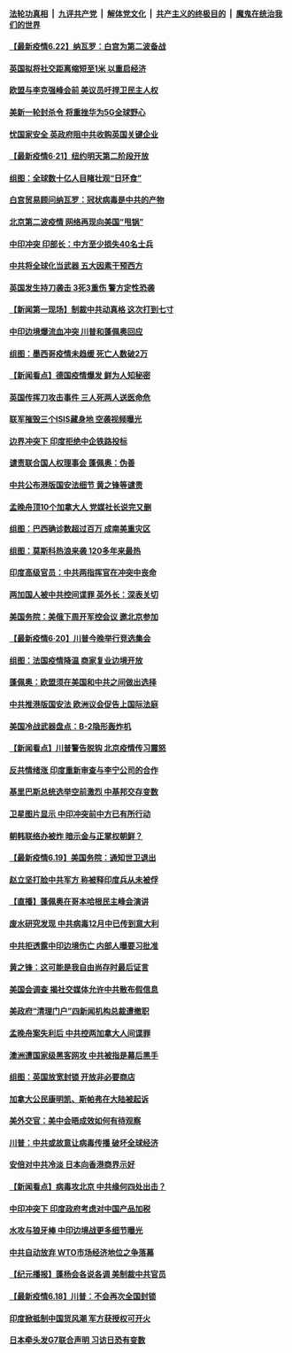 ####  [法轮功真相](../../../../basic/blob/master/README.md?t=06221731) &nbsp;|&nbsp; [九评共产党](../../../../9ping.md/blob/master/README.md?t=06221731) &nbsp;|&nbsp; [解体党文化](../../../../jtdwh.md/blob/master/README.md?t=06221731)  &nbsp;|&nbsp; [共产主义的终极目的](../../../../gczydzjmd.md/blob/master/README.md?t=06221731) &nbsp;|&nbsp; [魔鬼在统治我们的世界](../../../../mgztzwmdsj.md/blob/master/README.md?t=06221731) 

#### [【最新疫情6.22】纳瓦罗：白宫为第二波备战](../pages/nsc418/n12199354.md?t=06221731) 

#### [英国拟将社交距离缩短至1米 以重启经济](../pages/nsc418/n12203125.md?t=06221731) 

#### [欧盟与李克强峰会前 美议员吁捍卫民主人权](../pages/nsc418/n12202775.md?t=06221731) 

#### [美新一轮封杀令 将重挫华为5G全球野心](../pages/nsc418/n12202488.md?t=06221731) 

#### [忧国家安全 英政府阻中共收购英国关键企业](../pages/nsc418/n12202456.md?t=06221731) 

#### [【最新疫情6·21】纽约明天第二阶段开放](../pages/nsc418/n12196332.md?t=06221731) 

#### [组图：全球数十亿人目睹壮观“日环食”](../pages/nsc418/n12202171.md?t=06221731) 

#### [白宫贸易顾问纳瓦罗：冠状病毒是中共的产物](../pages/nsc418/n12202027.md?t=06221731) 

#### [北京第二波疫情 网络再现向美国“甩锅”](../pages/nsc418/n12201996.md?t=06221731) 

#### [中印冲突 印部长：中方至少损失40名士兵](../pages/nsc418/n12201884.md?t=06221731) 

#### [中共将全球化当武器 五大因素干预西方](../pages/nsc418/n12186089.md?t=06221731) 

#### [英国发生持刀袭击 3死3重伤 警方定性恐袭](../pages/nsc418/n12201767.md?t=06221731) 

#### [【新闻第一现场】制裁中共动真格 这次打到七寸](../pages/nsc418/n12201730.md?t=06221731) 

#### [中印边境爆流血冲突 川普和蓬佩奥回应](../pages/nsc418/n12201068.md?t=06221731) 

#### [组图：墨西哥疫情未趋缓 死亡人数破2万](../pages/nsc418/n12199824.md?t=06221731) 

#### [【新闻看点】德国疫情爆发 鲜为人知秘密](../pages/nsc418/n12200936.md?t=06221731) 

#### [英国传挥刀攻击事件 三人死两人送医命危](../pages/nsc418/n12201032.md?t=06221731) 

#### [联军摧毁三个ISIS藏身地 空袭视频曝光](../pages/nsc418/n12200929.md?t=06221731) 

#### [边界冲突下 印度拒绝中企铁路投标](../pages/nsc418/n12200851.md?t=06221731) 

#### [谴责联合国人权理事会 蓬佩奥：伪善](../pages/nsc418/n12200748.md?t=06221731) 

#### [中共公布港版国安法细节 黄之锋等谴责](../pages/nsc418/n12200535.md?t=06221731) 

#### [孟晚舟顶10个加拿大人 党媒社长说完又删](../pages/nsc418/n12200398.md?t=06221731) 

#### [组图：巴西确诊数超过百万 成南美重灾区](../pages/nsc418/n12200146.md?t=06221731) 

#### [组图：莫斯科热浪来袭 120多年来最热](../pages/nsc418/n12198528.md?t=06221731) 

#### [印度高级官员：中共两指挥官在冲突中丧命](../pages/nsc418/n12200340.md?t=06221731) 

#### [两加国人被中共控间谍罪 英外长：深表关切](../pages/nsc418/n12200284.md?t=06221731) 

#### [美国务院：美俄下周开军控会议 邀北京参加](../pages/nsc418/n12200097.md?t=06221731) 

#### [【最新疫情6·20】川普今晚举行竞选集会](../pages/nsc418/n12199376.md?t=06221731) 

#### [组图：法国疫情降温 商家复业边境开放](../pages/nsc418/n12197405.md?t=06221731) 

#### [蓬佩奥：欧盟须在美国和中共之间做出选择](../pages/nsc418/n12199184.md?t=06221731) 

#### [中共推港版国安法 欧洲议会促告上国际法庭](../pages/nsc418/n12199257.md?t=06221731) 

#### [美国冷战武器盘点：B-2隐形轰炸机](../pages/nsc418/n12199226.md?t=06221731) 

#### [【新闻看点】川普警告脱钩 北京疫情传习震怒](../pages/nsc418/n12198957.md?t=06221731) 

#### [反共情绪涨 印度重新审查与李宁公司的合作](../pages/nsc418/n12199030.md?t=06221731) 

#### [基里巴斯总统选举空前激烈 中基邦交存变数](../pages/nsc418/n12199073.md?t=06221731) 

#### [卫星图片显示 中印冲突前中方已有所行动](../pages/nsc418/n12198966.md?t=06221731) 

#### [朝韩联络办被炸 暗示金与正掌权朝鲜？](../pages/nsc418/n12198651.md?t=06221731) 

#### [【最新疫情6.19】美国务院：通知世卫退出](../pages/nsc418/n12196803.md?t=06221731) 

#### [赵立坚打脸中共军方 称被释印度兵从未被俘](../pages/nsc418/n12198632.md?t=06221731) 

#### [【直播】蓬佩奥在哥本哈根民主峰会演讲](../pages/nsc418/n12198355.md?t=06221731) 

#### [废水研究发现 中共病毒12月中已传到意大利](../pages/nsc418/n12198335.md?t=06221731) 

#### [中共拒透露中印边境伤亡 内部人曝要习批准](../pages/nsc418/n12198521.md?t=06221731) 

#### [黄之锋：这可能是我自由尚存时最后证言](../pages/nsc418/n12198585.md?t=06221731) 

#### [美国会调查 揭社交媒体允许中共散布假信息](../pages/nsc418/n12198310.md?t=06221731) 

#### [美政府“清理门户”四新闻机构总裁遭撤职](../pages/nsc418/n12198300.md?t=06221731) 

#### [孟晚舟案失利后 中共控两加拿大人间谍罪](../pages/nsc418/n12197993.md?t=06221731) 

#### [澳洲遭国家级黑客网攻 中共被指是幕后黑手](../pages/nsc418/n12197232.md?t=06221731) 

#### [组图：英国放宽封锁 开放非必要商店](../pages/nsc418/n12194454.md?t=06221731) 

#### [加拿大公民康明凯、斯帕弗在大陆被起诉](../pages/nsc418/n12197374.md?t=06221731) 

#### [美外交官：美中会晤成效如何有待观察](../pages/nsc418/n12196954.md?t=06221731) 

#### [川普：中共或故意让病毒传播 破坏全球经济](../pages/nsc418/n12196283.md?t=06221731) 

#### [安倍对中共冷淡 日本向香港商界示好](../pages/nsc418/n12196586.md?t=06221731) 

#### [【新闻看点】病毒攻北京 中共缘何四处出击？](../pages/nsc418/n12196497.md?t=06221731) 

#### [中印冲突下 印度政府考虑对中国产品加税](../pages/nsc418/n12196479.md?t=06221731) 

#### [水攻与狼牙棒 中印边境战更多细节曝光](../pages/nsc418/n12196307.md?t=06221731) 

#### [中共自动放弃 WTO市场经济地位之争落幕](../pages/nsc418/n12196264.md?t=06221731) 

#### [【纪元播报】蓬杨会各说各调 美制裁中共官员](../pages/nsc418/n12196138.md?t=06221731) 

#### [【最新疫情6.18】川普：不会再次全国封锁](../pages/nsc418/n12193644.md?t=06221731) 

#### [印度掀抵制中国货风潮 军方获授权可开火](../pages/nsc418/n12195858.md?t=06221731) 

#### [日本牵头发G7联合声明 习访日恐有变数](../pages/nsc418/n12195483.md?t=06221731) 

